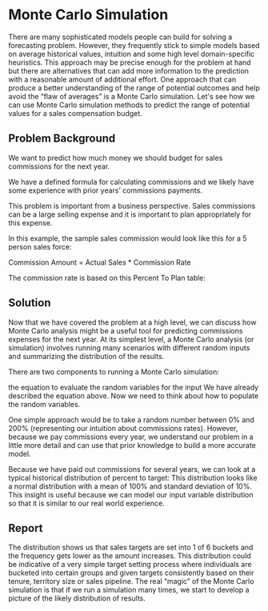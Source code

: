
# Monte Carlo Simulation

There are many sophisticated models people can build for solving a forecasting problem. However, they frequently stick to simple models based on average historical values, intuition and some high level domain-specific heuristics. This approach may be precise enough for the problem at hand but there are alternatives that can add more information to the prediction with a reasonable amount of additional effort.
One approach that can produce a better understanding of the range of potential outcomes and help avoid the “flaw of averages” is a Monte Carlo simulation. Let's see how we can use Monte Carlo simulation methods to predict the range of potential values for a sales compensation budget.


## Problem Background
We want to predict how much money we should budget for sales commissions for the next year.

We have a defined formula for calculating commissions and we likely have some experience with prior years’ commissions payments.

This problem is important from a business perspective. Sales commissions can be a large selling expense and it is important to plan appropriately for this expense.

In this example, the sample sales commission would look like this for a 5 person sales force:


Commission Amount = Actual Sales * Commission Rate

The commission rate is based on this Percent To Plan table:
## Solution
Now that we have covered the problem at a high level, we can discuss how Monte Carlo analysis might be a useful tool for predicting commissions expenses for the next year. At its simplest level, a Monte Carlo analysis (or simulation) involves running many scenarios with different random inputs and summarizing the distribution of the results.

There are two components to running a Monte Carlo simulation:

the equation to evaluate
the random variables for the input
We have already described the equation above. Now we need to think about how to populate the random variables.

One simple approach would be to take a random number between 0% and 200% (representing our intuition about commissions rates). However, because we pay commissions every year, we understand our problem in a little more detail and can use that prior knowledge to build a more accurate model.

Because we have paid out commissions for several years, we can look at a typical historical distribution of percent to target:
This distribution looks like a normal distribution with a mean of 100% and standard deviation of 10%. This insight is useful because we can model our input variable distribution so that it is similar to our real world experience.


## Report
The distribution shows us that sales targets are set into 1 of 6 buckets and the frequency gets lower as the amount increases. This distribution could be indicative of a very simple target setting process where individuals are bucketed into certain groups and given targets consistently based on their tenure, territory size or sales pipeline. The real “magic” of the Monte Carlo simulation is that if we run a simulation many times, we start to develop a picture of the likely distribution of results.